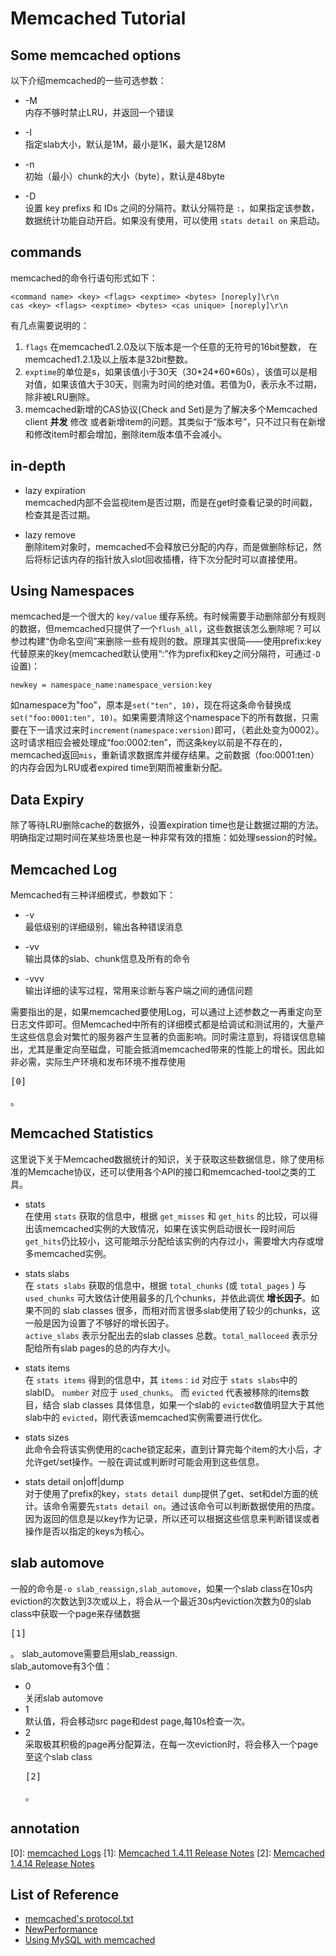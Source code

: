 Memcached Tutorial
===

Some memcached options
---
以下介绍memcached的一些可选参数：

- -M  
内存不够时禁止LRU，并返回一个错误

- -I  
指定slab大小，默认是1M，最小是1K，最大是128M

- -n  
初始（最小）chunk的大小（byte），默认是48byte

- -D  
设置 key prefixs 和 IDs 之间的分隔符。默认分隔符是 `:`，如果指定该参数，数据统计功能自动开启。如果没有使用，可以使用 `stats detail on` 来启动。

commands
---
memcached的命令行语句形式如下：  

    <command name> <key> <flags> <exptime> <bytes> [noreply]\r\n
    cas <key> <flags> <exptime> <bytes> <cas unique> [noreply]\r\n

有几点需要说明的：  
1. `flags` 在memcached1.2.0及以下版本是一个任意的无符号的16bit整数， 在memcached1.2.1及以上版本是32bit整数。
2. `exptime`的单位是s，如果该值小于30天（30\*24\*60\*60s），该值可以是相对值，如果该值大于30天，则需为时间的绝对值。若值为0，表示永不过期，除非被LRU删除。
3. memcached新增的CAS协议(Check and Set)是为了解决多个Memcached client **并发** 修改 或者新增item的问题。其类似于“版本号”，只不过只有在新增和修改item时都会增加，删除item版本值不会减小。

in-depth  
---
- lazy expiration  
memcached内部不会监视item是否过期，而是在get时查看记录的时间戳，检查其是否过期。

- lazy remove  
删除item对象时，memcached不会释放已分配的内存，而是做删除标记，然后将标记该内存的指针放入slot回收插槽，待下次分配时可以直接使用。

Using Namespaces
---
memcached是一个很大的 `key/value` 缓存系统。有时候需要手动删除部分有规则的数据，但memcached只提供了一个`flush_all`，这些数据该怎么删除呢？可以参过构建“伪命名空间”来删除一些有规则的数。原理其实很简——使用prefix:key代替原来的key(memcached默认使用“:”作为prefix和key之间分隔符，可通过`-D`设置)：

    newkey = namespace_name:namespace_version:key

如namespace为"foo"，原本是`set("ten", 10)`，现在将这条命令替换成`set("foo:0001:ten", 10)`。如果需要清除这个namespace下的所有数据，只需要在下一请求过来时`increment(namespace:version)`即可，（若此处变为0002）。这时请求相应会被处理成“foo:0002:ten”，而这条key以前是不存在的，memcached返回`mis`，重新请求数据库并缓存结果。之前数据（foo:0001:ten）的内存会因为LRU或者expired time到期而被重新分配。

Data Expiry
---
除了等待LRU删除cache的数据外，设置expiration time也是让数据过期的方法。明确指定过期时间在某些场景也是一种非常有效的措施：如处理session的时候。

Memcached Log
---
Memcached有三种详细模式，参数如下：  
- -v  
最低级别的详细级别，输出各种错误消息

- -vv  
输出具体的slab、chunk信息及所有的命令

- -vvv  
输出详细的读写过程，常用来诊断与客户端之间的通信问题

需要指出的是，如果memcached要使用Log，可以通过上述参数之一再重定向至日志文件即可。但Memcached中所有的详细模式都是给调试和测试用的，大量产生这些信息会对繁忙的服务器产生显著的负面影响。同时需注意到，将错误信息输出，尤其是重定向至磁盘，可能会抵消memcached带来的性能上的增长。因此如非必需，实际生产环境和发布环境不推荐使用<pre>[0]</pre>。

Memcached Statistics
---
这里说下关于Memcached数据统计的知识，关于获取这些数据信息，除了使用标准的Memcache协议，还可以使用各个API的接口和memcached-tool之类的工具。

- stats  
在使用 `stats` 获取的信息中，根据 `get_misses` 和 `get_hits` 的比较，可以得出该memcached实例的大致情况，如果在该实例启动很长一段时间后`get_hits`仍比较小，这可能暗示分配给该实例的内存过小，需要增大内存或增多memcached实例。

- stats slabs  
在 `stats slabs` 获取的信息中，根据 `total_chunks` (或 `total_pages` ) 与 `used_chunks` 可大致估计使用最多的几个chunks，并依此调优 **增长因子**。如果不同的 slab classes 很多，而相对而言很多slab使用了较少的chunks，这一般是因为设置了不够好的增长因子。  
  `active_slabs` 表示分配出去的slab classes 总数。`total_malloceed` 表示分配给所有slab pages的总的内存大小。

- stats items  
在 `stats items` 得到的信息中，其 `items：id` 对应于 `stats slabs`中的slabID。 `number` 对应于 `used_chunks`。 而 `evicted` 代表被移除的items数目，结合 slab classes 具体信息，如果一个slab的 `evicted`数值明显大于其他slab中的 `evicted`，刚代表该memcached实例需要进行优化。  

- stats sizes  
此命令会将该实例使用的cache锁定起来，直到计算完每个item的大小后，才允许get/set操作。一般在调试或判断时可能会用到这些信息。

- stats detail on|off|dump  
对于使用了prefix的key，`stats detail dump`提供了get、set和del方面的统计。该命令需要先`stats detail on`。通过该命令可以判断数据使用的热度。因为返回的信息是以key作为记录，所以还可以根据这些信息来判断错误或者操作是否以指定的keys为核心。

slab automove
---
一般的命令是`-o slab_reassign,slab_automove`，如果一个slab class在10s内eviction的次数达到3次或以上，将会从一个最近30s内eviction次数为0的slab class中获取一个page来存储数据<pre>[1]</pre>。 slab\_automove需要启用slab\_reassign.  
slab_automove有3个值：
- 0  
关闭slab automove  
- 1  
默认值，将会移动src page和dest page,每10s检查一次。
- 2  
采取极其积极的page再分配算法，在每一次eviction时，将会移入一个page至这个slab class<pre>[2]</pre>。

annotation
---
[0]: [memcached Logs](http://docs.oracle.com/cd/E17952_01/refman-5.6-en/ha-memcached-using-logs.html)
[1]: [Memcached 1.4.11 Release Notes](http://code.google.com/p/memcached/wiki/ReleaseNotes1411)
[2]: [Memcached 1.4.14 Release Notes](http://code.google.com/p/memcached/wiki/ReleaseNotes1414)

List of Reference
-----
- [memcached's protocol.txt](https://github.com/memcached/memcached/blob/master/doc/protocol.txt)
- [NewPerformance](http://code.google.com/p/memcached/wiki/NewPerformance)
- [Using MySQL with memcached](http://docs.oracle.com/cd/E17952_01/refman-5.0-en/ha-memcached-using.html)

